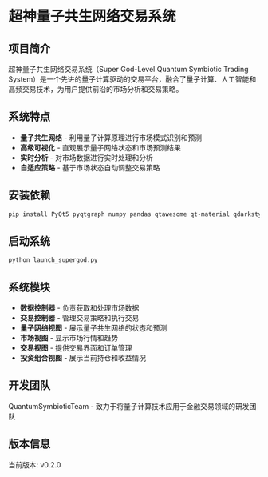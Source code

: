 # 超神量子共生网络交易系统

## 项目简介

超神量子共生网络交易系统（Super God-Level Quantum Symbiotic Trading System）是一个先进的量子计算驱动的交易平台，融合了量子计算、人工智能和高频交易技术，为用户提供前沿的市场分析和交易策略。

## 系统特点

- **量子共生网络** - 利用量子计算原理进行市场模式识别和预测
- **高级可视化** - 直观展示量子网络状态和市场预测结果
- **实时分析** - 对市场数据进行实时处理和分析
- **自适应策略** - 基于市场状态自动调整交易策略

## 安装依赖

```bash
pip install PyQt5 pyqtgraph numpy pandas qtawesome qt-material qdarkstyle
```

## 启动系统

```bash
python launch_supergod.py
```

## 系统模块

- **数据控制器** - 负责获取和处理市场数据
- **交易控制器** - 管理交易策略和执行交易
- **量子网络视图** - 展示量子共生网络的状态和预测
- **市场视图** - 显示市场行情和趋势
- **交易视图** - 提供交易界面和订单管理
- **投资组合视图** - 展示当前持仓和收益情况

## 开发团队

QuantumSymbioticTeam - 致力于将量子计算技术应用于金融交易领域的研发团队

## 版本信息

当前版本: v0.2.0 
